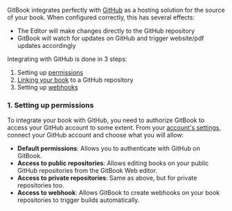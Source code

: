 <!-- TODO Reuse the article from documentation/doc-separation and make a it _guide_ -->

GitBook integrates perfectly with [GitHub](https://github.com) as a hosting solution for the source of your book. When configured correctly, this has several effects:

- The Editor will make changes directly to the GitHub repository
- GitBook will watch for updates on GitHub and trigger website/pdf updates accordingly

Integrating with GitHub is done in 3 steps:

1. Setting up [permissions](#setting-up-permissions)
2. [Linking your book](#hosting-your-book-on-github) to a GitHub repository
3. Setting up [webhooks](#webhooks)

### 1. Setting up permissions

To integrate your book with GitHub, you need to authorize GitBook to access your GitHub account to some extent. From your [account's settings](https://www.gitbook.com/settings), connect your GitHub account and choose what you will allow:

- **Default permissions**: Allows you to authenticate with GitHub on GitBook.
- **Access to public repositories**: Allows editing books on your public GitHub repositories from the GitBook Web editor.
- **Access to private repositories**: Same as above, but for private repositories too.
- **Access to webhook**: Allows GitBook to create webhooks on your book repositories to trigger builds automatically.
